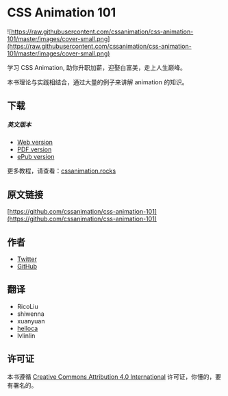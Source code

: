 # CSS Animation 101 

![https://raw.githubusercontent.com/cssanimation/css-animation-101/master/images/cover-small.png](https://raw.githubusercontent.com/cssanimation/css-animation-101/master/images/cover-small.png)

学习 CSS Animation, 助你升职加薪，迎娶白富美，走上人生巅峰。

本书理论与实践相结合，通过大量的例子来讲解 animation 的知识。

## 下载

##### 英文版本

* [Web version](https://cssanimation.rocks/css-animation-101/)
* [PDF version](https://github.com/cssanimation/css-animation-101/raw/master/downloads/pdf/cssanimation-101.pdf)
* [ePub version](https://github.com/cssanimation/css-animation-101/raw/master/downloads/epub/cssanimation-101.epub) 

更多教程，请查看：[cssanimation.rocks](https://cssanimation.rocks)

## 原文链接

[https://github.com/cssanimation/css-animation-101](https://github.com/cssanimation/css-animation-101)

## 作者

+ [Twitter](https://twitter.com/cssanimation)
+ [GitHub](https://github.com/cssanimation)


## 翻译

- RicoLiu
- shiwenna
- xuanyuan
- [helloca](http://helloca.surge.sh/)
- lvlinlin

## 许可证

本书遵循 [Creative Commons Attribution 4.0 International](https://creativecommons.org/licenses/by/4.0/) 许可证，你懂的，要有署名的。